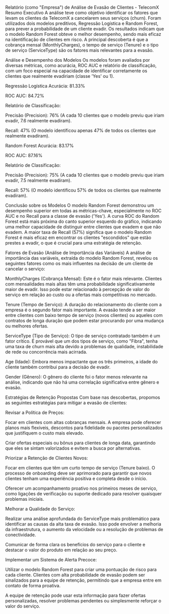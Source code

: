 Relatório (como "Empresa") de Análise de Evasão de Clientes - TelecomX
Resumo Executivo
A análise teve como objetivo identificar os fatores que levam os clientes da TelecomX a cancelarem seus serviços (churn). Foram utilizados dois modelos preditivos, Regressão Logística e Random Forest, para prever a probabilidade de um cliente evadir. Os resultados indicam que o modelo Random Forest obteve o melhor desempenho, sendo mais eficaz na identificação de clientes em risco. A principal descoberta é que a cobrança mensal (MonthlyCharges), o tempo de serviço (Tenure) e o tipo de serviço (ServiceType) são os fatores mais relevantes para a evasão.

Análise e Desempenho dos Modelos
Os modelos foram avaliados por diversas métricas, como acurácia, ROC AUC e relatório de classificação, com um foco especial na capacidade de identificar corretamente os clientes que realmente evadiriam (classe 'Yes' ou 1).

Regressão Logística
Acurácia: 81.33%

ROC AUC: 84.72%

Relatório de Classificação:

Precisão (Precision): 76% (A cada 10 clientes que o modelo previu que iriam evadir, 7.6 realmente evadiram).

Recall: 47% (O modelo identificou apenas 47% de todos os clientes que realmente evadiram).

Random Forest
Acurácia: 83.17%

ROC AUC: 87.16%

Relatório de Classificação:

Precisão (Precision): 75% (A cada 10 clientes que o modelo previu que iriam evadir, 7.5 realmente evadiram).

Recall: 57% (O modelo identificou 57% de todos os clientes que realmente evadiram).

Conclusão sobre os Modelos
O modelo Random Forest demonstrou um desempenho superior em todas as métricas-chave, especialmente no ROC AUC e no Recall para a classe de evasão ('Yes'). A curva ROC do Random Forest está mais próxima do canto superior esquerdo do gráfico, indicando uma melhor capacidade de distinguir entre clientes que evadem e que não evadem. A maior taxa de Recall (57%) significa que o modelo Random Forest é mais eficaz em encontrar os clientes "escondidos" que estão prestes a evadir, o que é crucial para uma estratégia de retenção.

Fatores de Evasão (Análise de Importância das Variáveis)
A análise de importância das variáveis, extraída do modelo Random Forest, revelou os seguintes fatores como os mais influentes na decisão de um cliente de cancelar o serviço:

MonthlyCharges (Cobrança Mensal): Este é o fator mais relevante. Clientes com mensalidades mais altas têm uma probabilidade significativamente maior de evadir. Isso pode estar relacionado à percepção de valor do serviço em relação ao custo ou a ofertas mais competitivas no mercado.

Tenure (Tempo de Serviço): A duração do relacionamento do cliente com a empresa é o segundo fator mais importante. A evasão tende a ser maior entre clientes com baixo tempo de serviço (novos clientes) ou aqueles com contratos de longa duração que podem estar procurando por uma mudança ou melhores ofertas.

ServiceType (Tipo de Serviço): O tipo de serviço contratado também é um fator crítico. É provável que um dos tipos de serviço, como "Fibra", tenha uma taxa de churn mais alta devido a problemas de qualidade, instabilidade de rede ou concorrência mais acirrada.

Age (Idade): Embora menos impactante que os três primeiros, a idade do cliente também contribui para a decisão de evadir.

Gender (Gênero): O gênero do cliente foi o fator menos relevante na análise, indicando que não há uma correlação significativa entre gênero e evasão.

Estratégias de Retenção Propostas
Com base nas descobertas, propomos as seguintes estratégias para mitigar a evasão de clientes:

Revisar a Política de Preços:

Focar em clientes com altas cobranças mensais. A empresa pode oferecer planos mais flexíveis, descontos para fidelidade ou pacotes personalizados que justifiquem o custo mais elevado.

Criar ofertas especiais ou bônus para clientes de longa data, garantindo que eles se sintam valorizados e evitem a busca por alternativas.

Priorizar a Retenção de Clientes Novos:

Focar em clientes que têm um curto tempo de serviço (Tenure baixo). O processo de onboarding deve ser aprimorado para garantir que novos clientes tenham uma experiência positiva e completa desde o início.

Oferecer um acompanhamento proativo nos primeiros meses de serviço, como ligações de verificação ou suporte dedicado para resolver quaisquer problemas iniciais.

Melhorar a Qualidade do Serviço:

Realizar uma análise aprofundada do ServiceType mais problemático para identificar as causas da alta taxa de evasão. Isso pode envolver a melhoria da infraestrutura, o aumento da velocidade ou a resolução de problemas de conectividade.

Comunicar de forma clara os benefícios do serviço para o cliente e destacar o valor do produto em relação ao seu preço.

Implementar um Sistema de Alerta Precoce:

Utilizar o modelo Random Forest para criar uma pontuação de risco para cada cliente. Clientes com alta probabilidade de evasão podem ser sinalizados para a equipe de retenção, permitindo que a empresa entre em contato de forma proativa.

A equipe de retenção pode usar esta informação para fazer ofertas personalizadas, resolver problemas pendentes ou simplesmente reforçar o valor do serviço.
